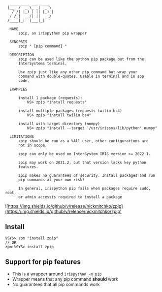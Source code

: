 ```
  _________ ___ ____  
 |__  /  _ \_ _|  _ \ 
   / /| |_) | || |_) |  
  / /_|  __/| ||  __/ 
 /____|_|  |___|_|    

  NAME
      zpip, an irispython pip wrapper

  SYNOPSIS
      zpip " [pip command] "

  DESCRIPTION
      zpip can be used like the python pip package but from the
      InterSystems terminal. 
      
      Use zpip just like any other pip command but wrap your 
      command with double-quotes. Usable in terminal and in app
      code.

  EXAMPLES
      
      install 1 package (requests): 
          NS> zpip "install requests"
      
      install multiple packages (requests twilio bs4)
          NS> zpip "install twilio bs4"
      
      install with target directory (numpy)
          NS> zpip "install --target '/usr/irissys/lib/python' numpy"

  LIMITATIONS
      zpip should be run as a %All user, other configurations are
      not in scope.

      zpip can only be used on InterSystem IRIS version >= 2022.1.

      zpip may work on 2021.2, but that version lacks key python
      features.

      zpip makes no guarantees of security. Install packages and run
      pip commands at your own risk!

      In general, irispython pip fails when packages require sudo, root, 
      or admin accessis required to install a package
```

![https://img.shields.io/github/v/release/nickmitchko/zpip](https://img.shields.io/github/v/release/nickmitchko/zpip)

## Install

```cos
%SYS> zpm "install zpip"
// OR
zpm:%SYS> install zpip
```

## Support for pip features

* This is a wrapper around `irispython -m pip`
* Wrapper means that any pip command **should** work
* No guarantees that all pip commands work
